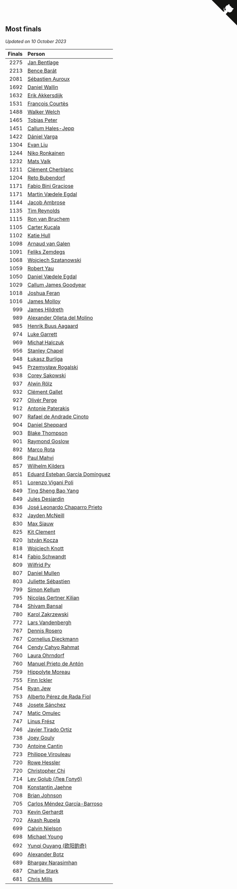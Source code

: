## Most finals

*Updated on 10 October 2023*

| Finals | Person |
| ---: | :--- |
| 2275 | [Jan Bentlage](https://www.worldcubeassociation.org/persons/2010BENT01) |
| 2213 | [Bence Barát](https://www.worldcubeassociation.org/persons/2008BARA01) |
| 2081 | [Sébastien Auroux](https://www.worldcubeassociation.org/persons/2008AURO01) |
| 1692 | [Daniel Wallin](https://www.worldcubeassociation.org/persons/2013WALL03) |
| 1632 | [Erik Akkersdijk](https://www.worldcubeassociation.org/persons/2005AKKE01) |
| 1531 | [François Courtès](https://www.worldcubeassociation.org/persons/2008COUR01) |
| 1488 | [Walker Welch](https://www.worldcubeassociation.org/persons/2011WELC01) |
| 1465 | [Tobias Peter](https://www.worldcubeassociation.org/persons/2014PETE03) |
| 1451 | [Callum Hales-Jepp](https://www.worldcubeassociation.org/persons/2012HALE01) |
| 1422 | [Dániel Varga](https://www.worldcubeassociation.org/persons/2008VARG01) |
| 1304 | [Evan Liu](https://www.worldcubeassociation.org/persons/2009LIUE01) |
| 1244 | [Niko Ronkainen](https://www.worldcubeassociation.org/persons/2010RONK01) |
| 1232 | [Mats Valk](https://www.worldcubeassociation.org/persons/2007VALK01) |
| 1211 | [Clément Cherblanc](https://www.worldcubeassociation.org/persons/2014CHER05) |
| 1204 | [Reto Bubendorf](https://www.worldcubeassociation.org/persons/2012BUBE01) |
| 1171 | [Fabio Bini Graciose](https://www.worldcubeassociation.org/persons/2010GRAC02) |
| 1171 | [Martin Vædele Egdal](https://www.worldcubeassociation.org/persons/2013EGDA02) |
| 1144 | [Jacob Ambrose](https://www.worldcubeassociation.org/persons/2010AMBR01) |
| 1135 | [Tim Reynolds](https://www.worldcubeassociation.org/persons/2005REYN01) |
| 1115 | [Ron van Bruchem](https://www.worldcubeassociation.org/persons/2003BRUC01) |
| 1105 | [Carter Kucala](https://www.worldcubeassociation.org/persons/2015KUCA01) |
| 1102 | [Katie Hull](https://www.worldcubeassociation.org/persons/2010HULL01) |
| 1098 | [Arnaud van Galen](https://www.worldcubeassociation.org/persons/2006GALE01) |
| 1091 | [Feliks Zemdegs](https://www.worldcubeassociation.org/persons/2009ZEMD01) |
| 1068 | [Wojciech Szatanowski](https://www.worldcubeassociation.org/persons/2011SZAT01) |
| 1059 | [Robert Yau](https://www.worldcubeassociation.org/persons/2009YAUR01) |
| 1050 | [Daniel Vædele Egdal](https://www.worldcubeassociation.org/persons/2013EGDA01) |
| 1029 | [Callum James Goodyear](https://www.worldcubeassociation.org/persons/2012GOOD02) |
| 1018 | [Joshua Feran](https://www.worldcubeassociation.org/persons/2011FERA01) |
| 1016 | [James Molloy](https://www.worldcubeassociation.org/persons/2011MOLL01) |
| 999 | [James Hildreth](https://www.worldcubeassociation.org/persons/2009HILD01) |
| 989 | [Alexander Olleta del Molino](https://www.worldcubeassociation.org/persons/2008OLLE01) |
| 985 | [Henrik Buus Aagaard](https://www.worldcubeassociation.org/persons/2006BUUS01) |
| 974 | [Luke Garrett](https://www.worldcubeassociation.org/persons/2017GARR05) |
| 969 | [Michał Halczuk](https://www.worldcubeassociation.org/persons/2006HALC01) |
| 956 | [Stanley Chapel](https://www.worldcubeassociation.org/persons/2016CHAP04) |
| 948 | [Łukasz Burliga](https://www.worldcubeassociation.org/persons/2013BURL01) |
| 945 | [Przemysław Rogalski](https://www.worldcubeassociation.org/persons/2013ROGA02) |
| 938 | [Corey Sakowski](https://www.worldcubeassociation.org/persons/2011SAKO01) |
| 937 | [Alwin Rölz](https://www.worldcubeassociation.org/persons/2016ROLZ01) |
| 932 | [Clément Gallet](https://www.worldcubeassociation.org/persons/2004GALL02) |
| 927 | [Olivér Perge](https://www.worldcubeassociation.org/persons/2007PERG01) |
| 912 | [Antonie Paterakis](https://www.worldcubeassociation.org/persons/2012PATE01) |
| 907 | [Rafael de Andrade Cinoto](https://www.worldcubeassociation.org/persons/2007CINO01) |
| 904 | [Daniel Sheppard](https://www.worldcubeassociation.org/persons/2009SHEP01) |
| 903 | [Blake Thompson](https://www.worldcubeassociation.org/persons/2010THOM03) |
| 901 | [Raymond Goslow](https://www.worldcubeassociation.org/persons/2014GOSL01) |
| 892 | [Marco Rota](https://www.worldcubeassociation.org/persons/2009ROTA01) |
| 866 | [Paul Mahvi](https://www.worldcubeassociation.org/persons/2012MAHV01) |
| 857 | [Wilhelm Kilders](https://www.worldcubeassociation.org/persons/2010KILD02) |
| 851 | [Eduard Esteban García Domínguez](https://www.worldcubeassociation.org/persons/2011EDUA01) |
| 851 | [Lorenzo Vigani Poli](https://www.worldcubeassociation.org/persons/2007POLI01) |
| 849 | [Ting Sheng Bao Yang](https://www.worldcubeassociation.org/persons/2008BAOY01) |
| 849 | [Jules Desjardin](https://www.worldcubeassociation.org/persons/2010DESJ01) |
| 836 | [José Leonardo Chaparro Prieto](https://www.worldcubeassociation.org/persons/2011CHAP01) |
| 832 | [Jayden McNeill](https://www.worldcubeassociation.org/persons/2012MCNE01) |
| 830 | [Max Siauw](https://www.worldcubeassociation.org/persons/2017SIAU02) |
| 825 | [Kit Clement](https://www.worldcubeassociation.org/persons/2008CLEM01) |
| 820 | [István Kocza](https://www.worldcubeassociation.org/persons/2005KOCZ01) |
| 818 | [Wojciech Knott](https://www.worldcubeassociation.org/persons/2011KNOT01) |
| 814 | [Fabio Schwandt](https://www.worldcubeassociation.org/persons/2014SCHW02) |
| 809 | [Wilfrid Py](https://www.worldcubeassociation.org/persons/2016PYWI01) |
| 807 | [Daniel Mullen](https://www.worldcubeassociation.org/persons/2016MULL04) |
| 803 | [Juliette Sébastien](https://www.worldcubeassociation.org/persons/2014SEBA01) |
| 799 | [Simon Kellum](https://www.worldcubeassociation.org/persons/2016KELL12) |
| 795 | [Nicolas Gertner Kilian](https://www.worldcubeassociation.org/persons/2013GERT01) |
| 784 | [Shivam Bansal](https://www.worldcubeassociation.org/persons/2011BANS02) |
| 780 | [Karol Zakrzewski](https://www.worldcubeassociation.org/persons/2014ZAKR01) |
| 772 | [Lars Vandenbergh](https://www.worldcubeassociation.org/persons/2003VAND01) |
| 767 | [Dennis Rosero](https://www.worldcubeassociation.org/persons/2010ROSE03) |
| 767 | [Cornelius Dieckmann](https://www.worldcubeassociation.org/persons/2009DIEC01) |
| 764 | [Cendy Cahyo Rahmat](https://www.worldcubeassociation.org/persons/2010RAHM02) |
| 760 | [Laura Ohrndorf](https://www.worldcubeassociation.org/persons/2009OHRN01) |
| 760 | [Manuel Prieto de Antón](https://www.worldcubeassociation.org/persons/2015ANTO04) |
| 759 | [Hippolyte Moreau](https://www.worldcubeassociation.org/persons/2008MORE02) |
| 755 | [Finn Ickler](https://www.worldcubeassociation.org/persons/2012ICKL01) |
| 754 | [Ryan Jew](https://www.worldcubeassociation.org/persons/2008JEWR01) |
| 753 | [Alberto Pérez de Rada Fiol](https://www.worldcubeassociation.org/persons/2011FIOL01) |
| 748 | [Josete Sánchez](https://www.worldcubeassociation.org/persons/2015SANC18) |
| 747 | [Matic Omulec](https://www.worldcubeassociation.org/persons/2010OMUL02) |
| 747 | [Linus Frész](https://www.worldcubeassociation.org/persons/2011FRES01) |
| 746 | [Javier Tirado Ortiz](https://www.worldcubeassociation.org/persons/2009TIRA01) |
| 738 | [Joey Gouly](https://www.worldcubeassociation.org/persons/2007GOUL01) |
| 730 | [Antoine Cantin](https://www.worldcubeassociation.org/persons/2010CANT02) |
| 723 | [Philippe Virouleau](https://www.worldcubeassociation.org/persons/2008VIRO01) |
| 720 | [Rowe Hessler](https://www.worldcubeassociation.org/persons/2007HESS01) |
| 720 | [Christopher Chi](https://www.worldcubeassociation.org/persons/2014CHIC01) |
| 714 | [Lev Golub (Лев Голуб)](https://www.worldcubeassociation.org/persons/2014HOLU01) |
| 708 | [Konstantin Jaehne](https://www.worldcubeassociation.org/persons/2015JAEH01) |
| 708 | [Brian Johnson](https://www.worldcubeassociation.org/persons/2013JOHN10) |
| 705 | [Carlos Méndez García-Barroso](https://www.worldcubeassociation.org/persons/2010GARC02) |
| 703 | [Kevin Gerhardt](https://www.worldcubeassociation.org/persons/2013GERH01) |
| 702 | [Akash Rupela](https://www.worldcubeassociation.org/persons/2012RUPE01) |
| 699 | [Calvin Nielson](https://www.worldcubeassociation.org/persons/2014NIEL03) |
| 698 | [Michael Young](https://www.worldcubeassociation.org/persons/2008YOUN02) |
| 692 | [Yunqi Ouyang (欧阳韵奇)](https://www.worldcubeassociation.org/persons/2007YUNQ01) |
| 690 | [Alexander Botz](https://www.worldcubeassociation.org/persons/2013BOTZ01) |
| 689 | [Bhargav Narasimhan](https://www.worldcubeassociation.org/persons/2011NARA02) |
| 687 | [Charlie Stark](https://www.worldcubeassociation.org/persons/2014STAR05) |
| 681 | [Chris Mills](https://www.worldcubeassociation.org/persons/2014MILL04) |


<a href="https://github.com/jonatanklosko/wca_statistics" class="github-corner" aria-label="View source on Github"><svg width="80" height="80" viewBox="0 0 250 250" style="fill:#151513; color:#fff; position: absolute; top: 0; border: 0; right: 0;" aria-hidden="true"><path d="M0,0 L115,115 L130,115 L142,142 L250,250 L250,0 Z"></path><path d="M128.3,109.0 C113.8,99.7 119.0,89.6 119.0,89.6 C122.0,82.7 120.5,78.6 120.5,78.6 C119.2,72.0 123.4,76.3 123.4,76.3 C127.3,80.9 125.5,87.3 125.5,87.3 C122.9,97.6 130.6,101.9 134.4,103.2" fill="currentColor" style="transform-origin: 130px 106px;" class="octo-arm"></path><path d="M115.0,115.0 C114.9,115.1 118.7,116.5 119.8,115.4 L133.7,101.6 C136.9,99.2 139.9,98.4 142.2,98.6 C133.8,88.0 127.5,74.4 143.8,58.0 C148.5,53.4 154.0,51.2 159.7,51.0 C160.3,49.4 163.2,43.6 171.4,40.1 C171.4,40.1 176.1,42.5 178.8,56.2 C183.1,58.6 187.2,61.8 190.9,65.4 C194.5,69.0 197.7,73.2 200.1,77.6 C213.8,80.2 216.3,84.9 216.3,84.9 C212.7,93.1 206.9,96.0 205.4,96.6 C205.1,102.4 203.0,107.8 198.3,112.5 C181.9,128.9 168.3,122.5 157.7,114.1 C157.9,116.9 156.7,120.9 152.7,124.9 L141.0,136.5 C139.8,137.7 141.6,141.9 141.8,141.8 Z" fill="currentColor" class="octo-body"></path></svg></a><style>.github-corner:hover .octo-arm{animation:octocat-wave 560ms ease-in-out}@keyframes octocat-wave{0%,100%{transform:rotate(0)}20%,60%{transform:rotate(-25deg)}40%,80%{transform:rotate(10deg)}}@media (max-width:500px){.github-corner:hover .octo-arm{animation:none}.github-corner .octo-arm{animation:octocat-wave 560ms ease-in-out}}</style>
